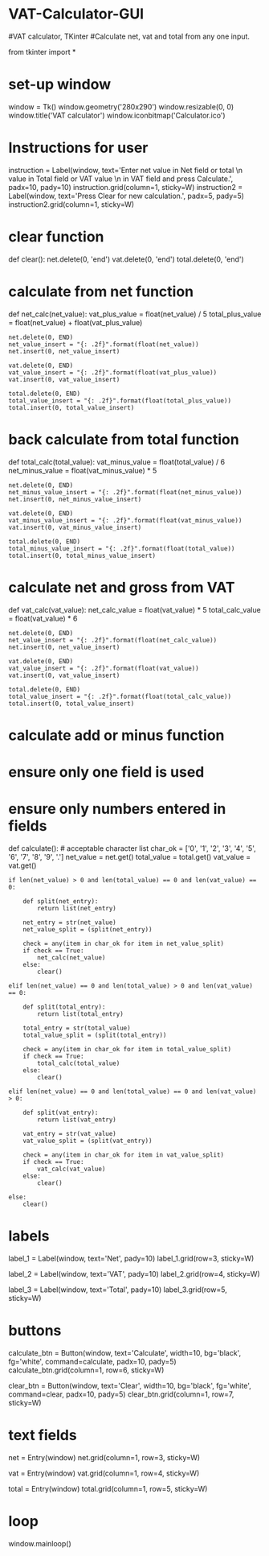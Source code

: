 # VAT-Calculator-GUI
#VAT calculator, TKinter
#Calculate net, vat and total from any one input.


from tkinter import *

# set-up window
window = Tk()
window.geometry('280x290')
window.resizable(0, 0)
window.title('VAT calculator')
window.iconbitmap('Calculator.ico')

# Instructions for user
instruction = Label(window,
                    text='Enter net value in Net field or total \n value in Total field or VAT value \n in VAT field and press Calculate.',
                    padx=10, pady=10)
instruction.grid(column=1, sticky=W)
instruction2 = Label(window, text='Press Clear for new calculation.', padx=5, pady=5)
instruction2.grid(column=1, sticky=W)


# clear function
def clear():
    net.delete(0, 'end')
    vat.delete(0, 'end')
    total.delete(0, 'end')


# calculate from net function
def net_calc(net_value):
    vat_plus_value = float(net_value) / 5
    total_plus_value = float(net_value) + float(vat_plus_value)

    net.delete(0, END)
    net_value_insert = "{: .2f}".format(float(net_value))
    net.insert(0, net_value_insert)

    vat.delete(0, END)
    vat_value_insert = "{: .2f}".format(float(vat_plus_value))
    vat.insert(0, vat_value_insert)

    total.delete(0, END)
    total_value_insert = "{: .2f}".format(float(total_plus_value))
    total.insert(0, total_value_insert)


# back calculate from total function
def total_calc(total_value):
    vat_minus_value = float(total_value) / 6
    net_minus_value = float(vat_minus_value) * 5

    net.delete(0, END)
    net_minus_value_insert = "{: .2f}".format(float(net_minus_value))
    net.insert(0, net_minus_value_insert)

    vat.delete(0, END)
    vat_minus_value_insert = "{: .2f}".format(float(vat_minus_value))
    vat.insert(0, vat_minus_value_insert)

    total.delete(0, END)
    total_minus_value_insert = "{: .2f}".format(float(total_value))
    total.insert(0, total_minus_value_insert)


# calculate net and gross from VAT
def vat_calc(vat_value):
    net_calc_value = float(vat_value) * 5
    total_calc_value = float(vat_value) * 6

    net.delete(0, END)
    net_value_insert = "{: .2f}".format(float(net_calc_value))
    net.insert(0, net_value_insert)

    vat.delete(0, END)
    vat_value_insert = "{: .2f}".format(float(vat_value))
    vat.insert(0, vat_value_insert)

    total.delete(0, END)
    total_value_insert = "{: .2f}".format(float(total_calc_value))
    total.insert(0, total_value_insert)


# calculate add or minus function
# ensure only one field is used
# ensure only numbers entered in fields
def calculate():
    # acceptable character list
    char_ok = ['0', '1', '2', '3', '4', '5', '6', '7', '8', '9', '.']
    net_value = net.get()
    total_value = total.get()
    vat_value = vat.get()

    if len(net_value) > 0 and len(total_value) == 0 and len(vat_value) == 0:

        def split(net_entry):
            return list(net_entry)

        net_entry = str(net_value)
        net_value_split = (split(net_entry))

        check = any(item in char_ok for item in net_value_split)
        if check == True:
            net_calc(net_value)
        else:
            clear()

    elif len(net_value) == 0 and len(total_value) > 0 and len(vat_value) == 0:

        def split(total_entry):
            return list(total_entry)

        total_entry = str(total_value)
        total_value_split = (split(total_entry))

        check = any(item in char_ok for item in total_value_split)
        if check == True:
            total_calc(total_value)
        else:
            clear()

    elif len(net_value) == 0 and len(total_value) == 0 and len(vat_value) > 0:

        def split(vat_entry):
            return list(vat_entry)

        vat_entry = str(vat_value)
        vat_value_split = (split(vat_entry))

        check = any(item in char_ok for item in vat_value_split)
        if check == True:
            vat_calc(vat_value)
        else:
            clear()

    else:
        clear()


# labels
label_1 = Label(window, text='Net', pady=10)
label_1.grid(row=3, sticky=W)

label_2 = Label(window, text='VAT', pady=10)
label_2.grid(row=4, sticky=W)

label_3 = Label(window, text='Total', pady=10)
label_3.grid(row=5, sticky=W)

# buttons
calculate_btn = Button(window, text='Calculate', width=10, bg='black', fg='white', command=calculate, padx=10, pady=5)
calculate_btn.grid(column=1, row=6, sticky=W)

clear_btn = Button(window, text='Clear', width=10, bg='black', fg='white', command=clear, padx=10, pady=5)
clear_btn.grid(column=1, row=7, sticky=W)

# text fields
net = Entry(window)
net.grid(column=1, row=3, sticky=W)

vat = Entry(window)
vat.grid(column=1, row=4, sticky=W)

total = Entry(window)
total.grid(column=1, row=5, sticky=W)

# loop
window.mainloop()
